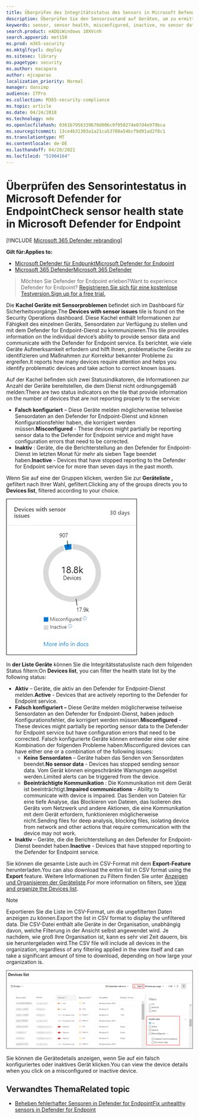 ```yaml
---
title: Überprüfen des Integritätsstatus des Sensors in Microsoft Defender for Endpoint
description: Überprüfen Sie den Sensorzustand auf Geräten, um zu ermitteln, welche Sensordaten falsch konfiguriert, inaktiv sind oder keine Sensordaten melden.
keywords: sensor, sensor health, misconfigured, inactive, no sensor data, sensor data, impaired communications, communication
search.product: eADQiWindows 10XVcnh
search.appverid: met150
ms.prod: m365-security
ms.mktglfcycl: deploy
ms.sitesec: library
ms.pagetype: security
ms.author: macapara
author: mjcaparas
localization_priority: Normal
manager: dansimp
audience: ITPro
ms.collection: M365-security-compliance
ms.topic: article
ms.date: 04/24/2018
ms.technology: mde
ms.openlocfilehash: 0361b7956339670d006c9f050274e07d4e979bca
ms.sourcegitcommit: 13ce4b31303a1a21ca53700a54bcf8d91ad2f8c1
ms.translationtype: MT
ms.contentlocale: de-DE
ms.lasthandoff: 04/20/2021
ms.locfileid: "51904164"
---
```

# <a name="check-sensor-health-state-in-microsoft-defender-for-endpoint"></a><span data-ttu-id="fe08b-104">Überprüfen des Sensorintestatus in Microsoft Defender for Endpoint</span><span class="sxs-lookup"><span data-stu-id="fe08b-104">Check sensor health state in Microsoft Defender for Endpoint</span></span>

[!INCLUDE [Microsoft 365 Defender rebranding](../../includes/microsoft-defender.md)]

<span data-ttu-id="fe08b-105">**Gilt für:**</span><span class="sxs-lookup"><span data-stu-id="fe08b-105">**Applies to:**</span></span>
- [<span data-ttu-id="fe08b-106">Microsoft Defender für Endpunkt</span><span class="sxs-lookup"><span data-stu-id="fe08b-106">Microsoft Defender for Endpoint</span></span>](https://go.microsoft.com/fwlink/p/?linkid=2154037)
- [<span data-ttu-id="fe08b-107">Microsoft 365 Defender</span><span class="sxs-lookup"><span data-stu-id="fe08b-107">Microsoft 365 Defender</span></span>](https://go.microsoft.com/fwlink/?linkid=2118804)

><span data-ttu-id="fe08b-108">Möchten Sie Defender for Endpoint erleben?</span><span class="sxs-lookup"><span data-stu-id="fe08b-108">Want to experience Defender for Endpoint?</span></span> [<span data-ttu-id="fe08b-109">Registrieren Sie sich für eine kostenlose Testversion.</span><span class="sxs-lookup"><span data-stu-id="fe08b-109">Sign up for a free trial.</span></span>](https://www.microsoft.com/microsoft-365/windows/microsoft-defender-atp?ocid=docs-wdatp-checksensor-abovefoldlink)

<span data-ttu-id="fe08b-110">Die **Kachel Geräte mit Sensorproblemen** befindet sich im Dashboard für Sicherheitsvorgänge.</span><span class="sxs-lookup"><span data-stu-id="fe08b-110">The **Devices with sensor issues** tile is found on the Security Operations dashboard.</span></span> <span data-ttu-id="fe08b-111">Diese Kachel enthält Informationen zur Fähigkeit des einzelnen Geräts, Sensordaten zur Verfügung zu stellen und mit dem Defender for Endpoint-Dienst zu kommunizieren.</span><span class="sxs-lookup"><span data-stu-id="fe08b-111">This tile provides information on the individual device’s ability to provide sensor data and communicate with the Defender for Endpoint service.</span></span> <span data-ttu-id="fe08b-112">Es berichtet, wie viele Geräte Aufmerksamkeit erfordern und hilft Ihnen, problematische Geräte zu identifizieren und Maßnahmen zur Korrektur bekannter Probleme zu ergreifen.</span><span class="sxs-lookup"><span data-stu-id="fe08b-112">It reports how many devices require attention and helps you identify problematic devices and take action to correct known issues.</span></span>

<span data-ttu-id="fe08b-113">Auf der Kachel befinden sich zwei Statusindikatoren, die Informationen zur Anzahl der Geräte bereitstellen, die dem Dienst nicht ordnungsgemäß melden:</span><span class="sxs-lookup"><span data-stu-id="fe08b-113">There are two status indicators on the tile that provide information on the number of devices that are not reporting properly to the service:</span></span>
- <span data-ttu-id="fe08b-114">**Falsch konfiguriert** – Diese Geräte melden möglicherweise teilweise Sensordaten an den Defender for Endpoint-Dienst und können Konfigurationsfehler haben, die korrigiert werden müssen.</span><span class="sxs-lookup"><span data-stu-id="fe08b-114">**Misconfigured** - These devices might partially be reporting sensor data to the Defender for Endpoint service and might have configuration errors that need to be corrected.</span></span>
- <span data-ttu-id="fe08b-115">**Inaktiv** : Geräte, die die Berichterstellung an den Defender for Endpoint-Dienst im letzten Monat für mehr als sieben Tage beendet haben.</span><span class="sxs-lookup"><span data-stu-id="fe08b-115">**Inactive** - Devices that have stopped reporting to the Defender for Endpoint service for more than seven days in the past month.</span></span>

<span data-ttu-id="fe08b-116">Wenn Sie auf eine der Gruppen klicken, werden Sie zur **Geräteliste ,** gefiltert nach Ihrer Wahl, gefiltert.</span><span class="sxs-lookup"><span data-stu-id="fe08b-116">Clicking any of the groups directs you to **Devices list**, filtered according to your choice.</span></span>

![Screenshot der Kachel Geräte mit Sensorproblemen](images/atp-devices-with-sensor-issues-tile.png)

<span data-ttu-id="fe08b-118">In **der Liste Geräte** können Sie die Integritätsstatusliste nach dem folgenden Status filtern:</span><span class="sxs-lookup"><span data-stu-id="fe08b-118">On **Devices list**, you can filter the health state list by the following status:</span></span>
- <span data-ttu-id="fe08b-119">**Aktiv** – Geräte, die aktiv an den Defender for Endpoint-Dienst melden.</span><span class="sxs-lookup"><span data-stu-id="fe08b-119">**Active** - Devices that are actively reporting to the Defender for Endpoint service.</span></span>
- <span data-ttu-id="fe08b-120">**Falsch konfiguriert –** Diese Geräte melden möglicherweise teilweise Sensordaten an den Defender for Endpoint-Dienst, haben jedoch Konfigurationsfehler, die korrigiert werden müssen.</span><span class="sxs-lookup"><span data-stu-id="fe08b-120">**Misconfigured** - These devices might partially be reporting sensor data to the Defender for Endpoint service but have configuration errors that need to be corrected.</span></span> <span data-ttu-id="fe08b-121">Falsch konfigurierte Geräte können entweder eine oder eine Kombination der folgenden Probleme haben:</span><span class="sxs-lookup"><span data-stu-id="fe08b-121">Misconfigured devices can have either one or a combination of the following issues:</span></span>
  - <span data-ttu-id="fe08b-122">**Keine Sensordaten** – Geräte haben das Senden von Sensordaten beendet.</span><span class="sxs-lookup"><span data-stu-id="fe08b-122">**No sensor data** - Devices has stopped sending sensor data.</span></span> <span data-ttu-id="fe08b-123">Vom Gerät können eingeschränkte Warnungen ausgelöst werden.</span><span class="sxs-lookup"><span data-stu-id="fe08b-123">Limited alerts can be triggered from the device.</span></span>
  - <span data-ttu-id="fe08b-124">**Beeinträchtigte Kommunikation** : Die Kommunikation mit dem Gerät ist beeinträchtigt.</span><span class="sxs-lookup"><span data-stu-id="fe08b-124">**Impaired communications** - Ability to communicate with device is impaired.</span></span> <span data-ttu-id="fe08b-125">Das Senden von Dateien für eine tiefe Analyse, das Blockieren von Dateien, das Isolieren des Geräts vom Netzwerk und andere Aktionen, die eine Kommunikation mit dem Gerät erfordern, funktionieren möglicherweise nicht.</span><span class="sxs-lookup"><span data-stu-id="fe08b-125">Sending files for deep analysis, blocking files, isolating device from network and other actions that require communication with the device may not work.</span></span>
- <span data-ttu-id="fe08b-126">**Inaktiv** – Geräte, die die Berichterstellung an den Defender for Endpoint-Dienst beendet haben.</span><span class="sxs-lookup"><span data-stu-id="fe08b-126">**Inactive** - Devices that have stopped reporting to the Defender for Endpoint service.</span></span>

<span data-ttu-id="fe08b-127">Sie können die gesamte Liste auch im CSV-Format mit dem **Export-Feature** herunterladen.</span><span class="sxs-lookup"><span data-stu-id="fe08b-127">You can also download the entire list in CSV format using the **Export** feature.</span></span> <span data-ttu-id="fe08b-128">Weitere Informationen zu Filtern finden Sie unter [Anzeigen und Organisieren der Geräteliste](machines-view-overview.md).</span><span class="sxs-lookup"><span data-stu-id="fe08b-128">For more information on filters, see [View and organize the Devices list](machines-view-overview.md).</span></span>

>[!NOTE]
><span data-ttu-id="fe08b-129">Exportieren Sie die Liste im CSV-Format, um die ungefilterten Daten anzeigen zu können.</span><span class="sxs-lookup"><span data-stu-id="fe08b-129">Export the list in CSV format to display the unfiltered data.</span></span> <span data-ttu-id="fe08b-130">Die CSV-Datei enthält alle Geräte in der Organisation, unabhängig davon, welche Filterung in der Ansicht selbst angewendet wird. Je nachdem, wie groß Ihre Organisation ist, kann es sehr viel Zeit dauern, bis sie heruntergeladen wird.</span><span class="sxs-lookup"><span data-stu-id="fe08b-130">The CSV file will include all devices in the organization, regardless of any filtering applied in the view itself and can take a significant amount of time to download, depending on how large your organization is.</span></span>

![Screenshot der Gerätelistenseite](images/atp-devices-list-page.png)

<span data-ttu-id="fe08b-132">Sie können die Gerätedetails anzeigen, wenn Sie auf ein falsch konfiguriertes oder inaktives Gerät klicken.</span><span class="sxs-lookup"><span data-stu-id="fe08b-132">You can view the device details when you click on a misconfigured or inactive device.</span></span>

## <a name="related-topic"></a><span data-ttu-id="fe08b-133">Verwandtes Thema</span><span class="sxs-lookup"><span data-stu-id="fe08b-133">Related topic</span></span>
- [<span data-ttu-id="fe08b-134">Beheben fehlerhafter Sensoren in Defender for Endpoint</span><span class="sxs-lookup"><span data-stu-id="fe08b-134">Fix unhealthy sensors in Defender for Endpoint</span></span>](fix-unhealthy-sensors.md)
